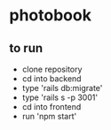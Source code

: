 # photobook

## to run

* clone repository
* cd into backend
* type 'rails db:migrate'
* type 'rails s -p 3001'
* cd into frontend
* run 'npm start'

